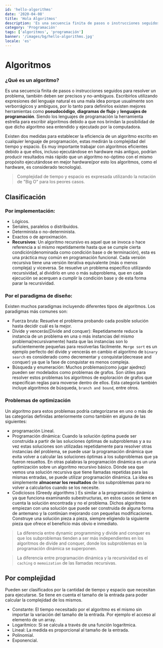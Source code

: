 ```yaml
---
id: 'hello-algorithms'
date: '2020-04-08'
title: 'Hola Algoritmos'
description: 'Es una secuencia finita de pasos o instrucciones seguidos para resolver un problema, también deben ser precisos y no-ambiguos. Escribirlos utilizando expresiones del lenguaje natural es una mala idea porque usualmente son verborrágicos y ambiguos, por lo tanto para definirlos existen mejores herramientas como pseudocódigo, diagramas de flujo y lenguajes de programación. Siendo los lenguajes de programación la herramienta estrella para escribir algoritmos debido a que nos brindan la posibilidad de que dicho algoritmo sea entendido y ejecutado por la computadora.'
category: 'Programación'
tags: ['algoritmos', 'programación']
banner: '/images/bg/hello-algorithms.jpg'
locale: 'es'
---
```


# Algoritmos

### ¿Qué es un algoritmo?

Es una secuencia finita de pasos o instrucciones seguidos para resolver un problema, también deben ser precisos y no-ambiguos. Escribirlos utilizando expresiones del lenguaje natural es una mala idea porque usualmente son verborrágicos y ambiguos, por lo tanto para definirlos existen mejores herramientas como **pseudocódigo**, **diagramas de flujo** y **lenguajes de programación**. Siendo los lenguajes de programación la herramienta estrella para escribir algoritmos debido a que nos brindan la posibilidad de que dicho algoritmo sea entendido y ejecutado por la computadora.

Existen dos medidas para establecer la eficiencia de un algoritmo escrito en cualquier lenguaje de programación, estas medirán la complejidad del tiempo y espacio. Es muy importante trabajar con algoritmos eficientes debido a que ellos, incluso ejecutándose en hardware más antiguo, podrían producir resultados más rápido que un algoritmo no-óptimo con el mismo propósito ejecutándose en mejor hardware(por esto los algoritmos, como el hardware, es considerado tecnología).

> Complejidad de tiempo y espacio es expresada utilizando la notación de "Big O" para los peores casos.

## Clasificación

### Por implementación:

- Lógicos.
- Seriales, paralelos o distribuidos.
- Determinista o no-determinista.
- Exactos o de aproximación.
- **Recursivos**: Un algoritmo recursivo es aquel que se invoca o hace referencia a sí mismo repetidamente hasta que se cumple cierta condición(denominada como condición base o de terminación), esta es una práctica muy común en programación funcional. Cada versión recursiva tiene una versión iterativa equivalente (más o menos compleja) y viceversa. Se resuelve un problema específico utilizando recursividad, al dividirlo en uno o más subproblema, que en cada ejecución se acerquen a cumplir la condición base y de esta forma parar la recursividad.

### Por el paradigma de diseño:

Existen muchos paradigmas incluyendo diferentes tipos de algoritmos. Los paradigmas más comunes son:

- Fuerza bruta: Resuelve el problema probando cada posible solución hasta decidir cuál es la mejor.
- Divide y vencerás(Divide and conquer): Repetidamente reduce la instancia de un problema en una o más instancias del mismo problema(recursivamente) hasta que las instancias son lo suficientemente pequeñas para resolverlas fácilmente. `Merge sort` es un ejemplo perfecto del divide y vencerás en cambio el algoritmo de `binary search` es considerado como decrementar y conquistar(decrease and conquer) ya que la fase de conquistar es menos compleja.
- Búsqueda y enumeración: Muchos problemas(como jugar ajedrez) pueden ser modelados como problemas de grafos. Son útiles para resolver estos problemas los algoritmos de exploración de grafos que especifican reglas para moverse dentro de ellos. Esta categoría también incluye algoritmos de búsqueda, `branch and bound`, entre otros.

### Problemas de optimización

Un algoritmo para estos problemas podría categorizarse en uno o más de las categorías definidas anteriormente como también en alguna de las siguientes:

- programación Lineal.
- Programación dinámica: Cuando la solución óptima puede ser construida a partir de las soluciones óptimas de subproblemas y a su vez estas soluciones son utilizadas repetidamente para resolver otras instancias del problema, se puede usar la programación dinámica que evita volver a calcular las soluciones óptimas a los subproblemas que ya fueron resueltos.
  En otras palabras la programación dinámica es un una optimización sobre un algoritmo recursivo básico. Dónde sea que vemos una solución recursiva que tiene llamadas repetidas para las mismas entradas, se puede utilizar programación dinámica. La idea es simplemente **almacenar los resultados** de los subproblemas para no volver a calcularlos cuando se los necesite.
- Codiciosos (Greedy algorithms )
  Es similar a la programación dinámica ya que funciona examinando subestructuras, en estos casos se tiene en cuenta la solución encontrada y no el problema. Dichos algoritmos empiezan con una solución que puede ser construida de alguna forma de antemano y la continúan mejorando con pequeñas modificaciones.
  Construye una solución pieza a pieza, siempre eligiendo la siguiente pieza que ofrece el beneficio más obvio e inmediato.

> La diferencia entre dynamic programming y divide and conquer es que los subproblemas tienden a ser más independientes en los algoritmos de divide and conquer, donde los subproblemas en la programación dinámica se superponen.

> La diferencia entre programación dinámica y la recursividad es el `caching` o `memoization` de las llamadas recursivas.

## Por complejidad

Pueden ser clasificados por la cantidad de tiempo y espacio que necesitan para ejecutarse. Se tiene en cuenta el tamaño de la entrada para poder calcular la complejidad de los mismos.

- Constante: El tiempo necesitado por el algoritmo es el mismo sin importar la variación del tamaño de la entrada. Por ejemplo el acceso al elemento de un array.
- Logarítmico: Si se calcula a través de una función logarítmica.
- Lineal: La medida es proporcional al tamaño de la entrada.
- Polinomial.
- Exponencial.
